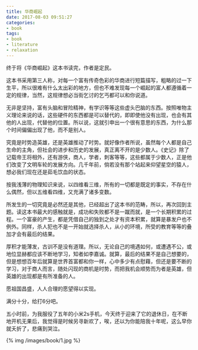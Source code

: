 ```yaml
---
title: 华商崛起
date: 2017-08-03 09:51:27
categories:
- book
tags:
- book
- literature
- relaxation
---
```

终于将《华商崛起》这本书读完，作者是定民。

这本书采用第三人称，对每一个富有传奇色彩的华商进行短篇描写，粗略的过一下生平，所以很难有什么太出彩的地方，但也不难发现每一个崛起的富人都遵循着一定的规律，当然，这规律想必当街乞讨的乞丐都可以和你说道。

<!-- more -->

无非是坚持，富有头脑和冒险精神，有学识等等这些虚头巴脑的东西。按照唯物主义理论来说的话，这些硬件的东西都是可以替代的，即即使他没有出现，也会有其他的人出现，代替他的位置。所以说，这就引申出一个很有意思的东西，为什么那个时间偏偏出现了他，而不是别人。

究竟是时势造英雄，还是英雄推动了时势。就好像作者所说，虽然每个人都是自己生命的主角，但社会的进步和历史的发展，真正离不开的是少数人。《史记》除了记载帝王将相外，还有游侠，商人，学者，刺客等等，这些都属于少数人，正是他们改变了文明车轮的发展方向。几千年前，倘若没有那个站起来仰望星空的猿人，想必我们现在还是茹毛饮血的状态。

按我浅薄的物理知识来说，以四维看三维，所有的一切都是既定的事实，不存在什么偶然，但以五维看四维，又充满了诸多变数。

所发生的一切究竟是必然还是其他，已经超出了这本书的范畴，所以，再次回到主题。读这本书最大的感触就是，成功和失败都不是一蹴而就，是一个长期积累的过程。一个富豪的产生，都是凭借自己的独到之处才有资本积累，就算是暴发户也不例外。同样，杀人犯也不是一开始就选择杀人，从小的环境，所受的教育等等的叠加才会有最后的结果。

厚积才能薄发，古训不是没有道理。所以，无论自己的境遇如何，或遭遇不公，或地位显赫都应该不断地学习，知者如李嘉诚。就算，最后的结果不是自己想要的，但是想想百年后就算是世界首富都和你一样，心中多少有点慰藉，但还是要不断的学习，对于商人而言，随处闪现的商机是时势，而把我机会顺势而为者是英雄，但英雄的出现都是有所准备的人。

愿祖国昌盛，人人合理的愿望得以实现。

满分十分，给打6分吧。

五小时前，为我服役了五年的小米2s手机，今天终于迎来了它的退休日，在不断地开机无果后，我觉得是时候另寻新欢了，唉，还以为你能陪我十年呢，这么早你就夭折了，悲痛到哭泣。

{% img /images/book/1.jpg %}
